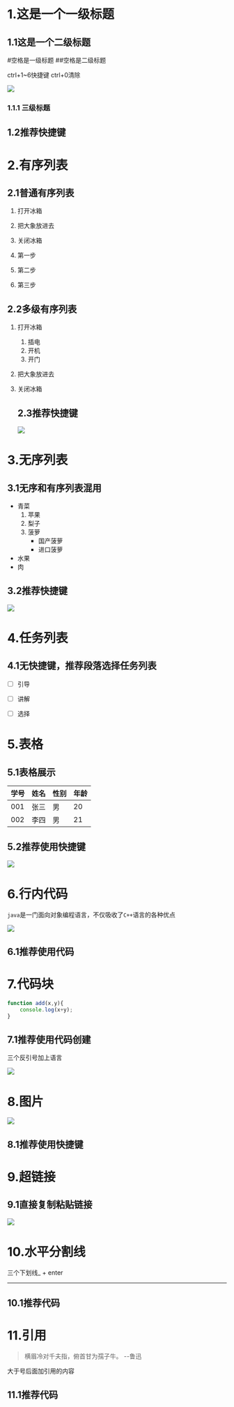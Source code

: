 # 1.这是一个一级标题

##  1.1这是一个二级标题

#空格是一级标题 ##空格是二级标题

ctrl+1~6快捷键    ctrl+0清除

<img src="学习.assets/image-20211125094239285.png"  />

### 1.1.1 三级标题

## 1.2推荐快捷键



# 2.有序列表

## 2.1普通有序列表

1. 打开冰箱
2. 把大象放进去
3. 关闭冰箱

1. 第一步
2. 第二步
3. 第三步

## 2.2多级有序列表



1. 打开冰箱

   1. 插电
   2. 开机
   3. 开门

2. 把大象放进去

3. 关闭冰箱

   ## 2.3推荐快捷键

   <img src="学习.assets/image-20211125094958698.png"  />



# 3.无序列表

## 3.1无序和有序列表混用

- 青菜
  1. 苹果
  2. 梨子
  3. 菠萝
     - 国产菠萝
     - 进口菠萝
- 水果
- 肉

## 3.2推荐快捷键

<img src="学习.assets/image-20211125095428345.png"  />



# 4.任务列表

## 4.1无快捷键，推荐段落选择任务列表

- [ ] 引导
- [ ] 讲解
- [ ] 选择



# 5.表格

## 5.1表格展示

| 学号 | 姓名 | 性别 | 年龄 |
| ---- | ---- | :--- | :--- |
| 001  | 张三 | 男   | 20   |
| 002  | 李四 | 男   | 21   |



## 5.2推荐使用快捷键

<img src="学习.assets/image-20211125101705075.png"  />



# 6.行内代码

`java`是一门面向对象编程语言，不仅吸收了`C++`语言的各种优点

<img src="学习.assets/image-20211125104345559.png"  />

## 6.1推荐使用代码



# 7.代码块

```javascript
function add(x,y){
	console.log(x+y);
}
```

## 7.1推荐使用代码创建

 三个反引号加上语言

<img src="学习.assets/image-20211125104609941.png"  />



# 8.图片

<img src="学习.assets/image-20211125104646078.png"  />

## 8.1推荐使用快捷键



# 9.超链接

## 9.1直接复制粘贴链接

<img src="学习.assets/image-20211125104927228.png"  />



# 10.水平分割线

三个下划线_ + enter 

___

## 10.1推荐代码



# 11.引用

> 横眉冷对千夫指，俯首甘为孺子牛。 --鲁迅

大于号后面加引用的内容

## 11.1推荐代码

